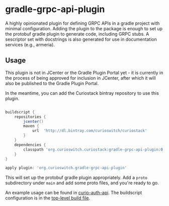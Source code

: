 # gradle-grpc-api-plugin

A highly opinionated plugin for defining GRPC APIs in a gradle project with minimal configuration.
Adding the plugin to the package is enough to set up the protobuf gradle plugin to generate code,
including GRPC stubs. A sescriptor set with docstrings is also generated for use in documentation
services (e.g., armeria).

## Usage

This plugin is not in JCenter or the Gradle Plugin Portal yet - it is currently in the process of
being approved for inclusion in JCenter, after which it will also be published to the Gradle Plugin
Portal.

In the meantime, you can add the Curiostack bintray repository to use this plugin.

```groovy

buildscript {
    repositories {
        jcenter()
        maven {
            url  'http://dl.bintray.com/curioswitch/curiostack'
        }
    }
    dependencies {
        classpath 'org.curioswitch.curiostack:gradle-grpc-api-plugin:0.0.1'
    }
}

apply plugin: 'org.curioswitch.gradle-grpc-api-plugin'
```

This will set up the protobuf gradle plugin appropriately. Add a ```proto``` subdirectory under
```main``` and add some proto files, and you're ready to go.

An example usage can be found in [curio-auth-api](https://github.com/curioswitch/curiostack/blob/master/auth/api/build.gradle).
The buildscript configuration is in the [top-level build file](https://github.com/curioswitch/curiostack/blob/master/build.gradle#L41).
